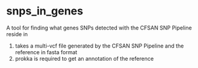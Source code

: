# snps_in_genes
A tool for finding what genes SNPs detected with the CFSAN SNP Pipeline reside in

1) takes a multi-vcf file generated by the CFSAN SNP Pipeline and the reference in fasta format
2) prokka is required to get an annotation of the reference
